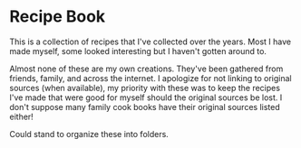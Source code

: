 # Recipe Book
This is a collection of recipes that I've collected over the years. Most I have 
made myself, some looked interesting but I haven't gotten around to.

Almost none of these are my own creations. They've been gathered from friends, 
family, and across the internet. I apologize for not linking to original sources 
(when available), my priority with these was to keep the recipes I've made that 
were good for myself should the original sources be lost. I don't suppose many 
family cook books have their original sources listed either!

Could stand to organize these into folders.
